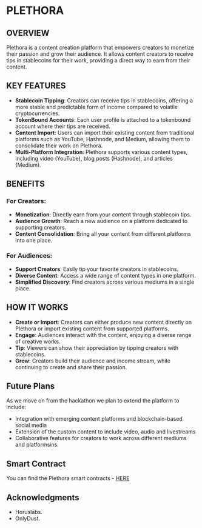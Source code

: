 # PLETHORA
## OVERVIEW
Plethora is a content creation platform that empowers creators to monetize their passion and grow their audience. It allows content creators to receive tips in stablecoins for their work, providing a direct way to earn from their content.

## KEY FEATURES

- **Stablecoin Tipping**: Creators can receive tips in stablecoins, offering a more stable and predictable form of income compared to volatile cryptocurrencies.
- **TokenBound Accounts**: Each user profile is attached to a tokenbound account where their tips are received.
- **Content Import**: Users can import their existing content from traditional platforms such as YouTube, Hashnode, and Medium, allowing them to consolidate their work on Plethora.
- **Multi-Platform Integration**: Plethora supports various content types, including video (YouTube), blog posts (Hashnode), and articles (Medium).

## BENEFITS

### For Creators:

- **Monetization**: Directly earn from your content through stablecoin tips.
- **Audience Growth**: Reach a new audience on a platform dedicated to supporting creators.
- **Content Consolidation**: Bring all your content from different platforms into one place.

### For Audiences:

- **Support Creators**: Easily tip your favorite creators in stablecoins.
- **Diverse Content**: Access a wide range of content types in one platform.
- **Simplified Discovery**: Find creators across various mediums in a single place.

## HOW IT WORKS

- **Create or Import**: Creators can either produce new content directly on Plethora or import existing content from supported platforms.
- **Engage**: Audiences interact with the content, enjoying a diverse range of creative works.
- **Tip**: Viewers can show their appreciation by tipping creators with stablecoins.
- **Grow**: Creators build their audience and income stream, while continuing to create and share their passion.

## Future Plans
As we move on from the hackathon we plan to extend the platform to include:
- Integration with emerging content platforms and blockchain-based social media
- Extension of the custom content to include video, audio and livestreams
- Collaborative features for creators to work across different mediums and platformsins.

## Smart Contract
You can find the Plethora smart contracts - [HERE](https://github.com/Plethora-onchain/plethora-smart_contracts)

## Acknowledgments

- Horuslabs.
- OnlyDust.
